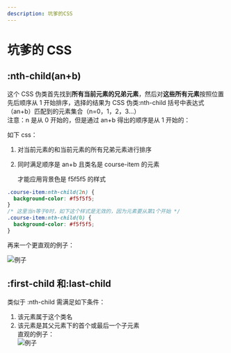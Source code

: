 ```yaml
---
description: 坑爹的CSS
---
```


# 坑爹的 CSS

## :nth-child\(an+b\)

这个 CSS 伪类首先找到**所有当前元素的兄弟元素**，然后对**这些所有元素**按照位置先后顺序从 1 开始排序，选择的结果为 CSS 伪类:nth-child 括号中表达式（an+b）匹配到的元素集合（n=0，1，2，3...）  
注意：n 是从 0 开始的，但是通过 an+b 得出的顺序是从 1 开始的：

如下 css：

1. 对当前元素的和当前元素的所有兄弟元素进行排序
2. 同时满足顺序是 an+b 且类名是 course-item 的元素

   才能应用背景色是 f5f5f5 的样式

```css
.course-item:nth-child(2n) {
  background-color: #f5f5f5;
}
/* 这里当n等于0时，如下这个样式是无效的，因为元素要从第1个开始 */
.course-item:nth-child(0) {
  background-color: #f5f5f5;
}
```

再来一个更直观的例子：

![例子](https://i.loli.net/2020/11/24/Z3nCsTNDeUL4XKt.png)

## :first-child 和:last-child

类似于 :nth-child 需满足如下条件：

1. 该元素属于这个类名
2. 该元素是其父元素下的首个或最后一个子元素  
   直观的例子：  
   ![例子](https://i.loli.net/2020/11/24/TkSg9hw43CWbXPv.png)
